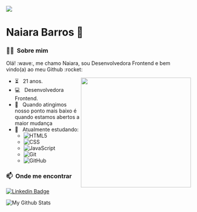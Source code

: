 ![](https://komarev.com/ghpvc/?username=NaiBarros&color=006bed)

# Naiara Barros :wave: &nbsp;

<h3> 🦸‍♂️ &nbsp;Sobre mim </h3>

<p>Olá! :wave:, me chamo Naiara, sou Desenvolvedora Frontend e bem vindo(a) ao meu Github :rocket: </p>
<img align="right" width="300" src="https://media3.giphy.com/media/13HBDT4QSTpveU/giphy.gif?cid=ecf05e47cuwcd9lfcpqixu2i8ye58oc1lnyhbqxih3vw876w&rid=giphy.gif&ct=g" />

- ⏳ &nbsp; 21 anos.
- 💻 &nbsp; Desenvolvedora Frontend.
- :thinking: &nbsp; Quando atingimos nosso ponto mais baixo é quando estamos abertos a maior mudança
- :book: &nbsp; Atualmente estudando:
  - ![HTML5](https://img.shields.io/badge/HTML5-E34F26?style=for-the-badge&logo=html5&logoColor=white)
  - ![CSS](https://img.shields.io/badge/CSS3-1572B6?style=for-the-badge&logo=css3&logoColor=white)
  - ![JavaScript](https://img.shields.io/badge/JavaScript-323330?style=for-the-badge&logo=javascript&logoColor=F7DF1E)
  - ![Git](https://img.shields.io/badge/Git-F05032?style=for-the-badge&logo=git&logoColor=white)
  - ![GitHub](https://img.shields.io/badge/GitHub-100000?style=for-the-badge&logo=github&logoColor=white)

### 📫&nbsp; Onde me encontrar

[![Linkedin Badge](https://img.shields.io/badge/-NaiaraBarros-blue?style=for-the-badge&logo=Linkedin&logoColor=white&link=https://www.linkedin.com/in/naiara-b-barros/)](https://www.linkedin.com/in/naiara-b-barros/)

<img align="center" src="https://github-readme-stats.vercel.app/api/top-langs/?username=naibarros&layout=compact&theme=radical" alt="My Github Stats">
